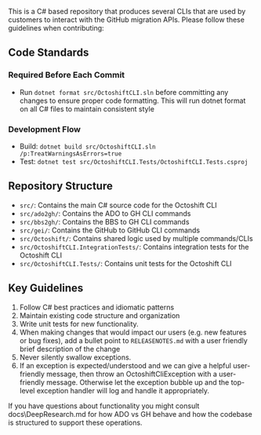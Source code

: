 This is a C# based repository that produces several CLIs that are used by customers to interact with the GitHub migration APIs. Please follow these guidelines when contributing:

## Code Standards

### Required Before Each Commit
- Run `dotnet format src/OctoshiftCLI.sln` before committing any changes to ensure proper code formatting. This will run dotnet format on all C# files to maintain consistent style

### Development Flow
- Build: `dotnet build src/OctoshiftCLI.sln /p:TreatWarningsAsErrors=true`
- Test: `dotnet test src/OctoshiftCLI.Tests/OctoshiftCLI.Tests.csproj`

## Repository Structure
- `src/`: Contains the main C# source code for the Octoshift CLI
- `src/ado2gh/`: Contains the ADO to GH CLI commands
- `src/bbs2gh/`: Contains the BBS to GH CLI commands
- `src/gei/`: Contains the GitHub to GitHub CLI commands
- `src/Octoshift/`: Contains shared logic used by multiple commands/CLIs
- `src/OctoshiftCLI.IntegrationTests/`: Contains integration tests for the Octoshift CLI
- `src/OctoshiftCLI.Tests/`: Contains unit tests for the Octoshift CLI

## Key Guidelines
1. Follow C# best practices and idiomatic patterns
2. Maintain existing code structure and organization
4. Write unit tests for new functionality.
5. When making changes that would impact our users (e.g. new features or bug fixes), add a bullet point to `RELEASENOTES.md` with a user friendly brief description of the change
6. Never silently swallow exceptions.
7. If an exception is expected/understood and we can give a helpful user-friendly message, then throw an OctoshiftCliException with a user-friendly message. Otherwise let the exception bubble up and the top-level exception handler will log and handle it appropriately.

If you have questions about functionality you might consult docs\DeepResearch.md for how ADO vs GH behave and how the codebase is structured to support these operations.